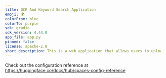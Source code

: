 ```yaml
---
title: OCR And Keyword Search Application
emoji: 🌍
colorFrom: blue
colorTo: purple
sdk: gradio
sdk_version: 4.44.0
app_file: app.py
pinned: false
license: apache-2.0
short_description: This is a web application that allows users to upload images
---
```


Check out the configuration reference at https://huggingface.co/docs/hub/spaces-config-reference
